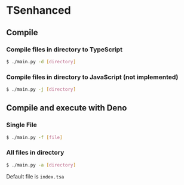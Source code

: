# TSenhanced

## Compile

### Compile files in directory to TypeScript

```bash
$ ./main.py -d [directory]
```

### Compile files in directory to JavaScript (not implemented)

```bash
$ ./main.py -j [directory]
```

## Compile and execute with Deno

### Single File

```bash
$ ./main.py -f [file]
```

### All files in directory

```bash
$ ./main.py -a [directory]
```

Default file is `index.tsa`
